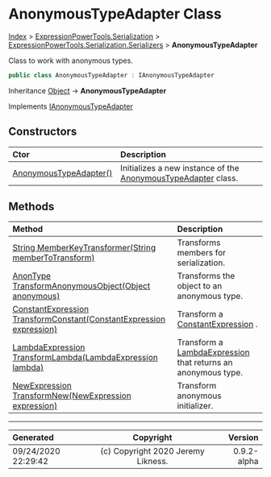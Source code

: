﻿# AnonymousTypeAdapter Class

[Index](../index.md) > [ExpressionPowerTools.Serialization](ExpressionPowerTools.Serialization.a.md) > [ExpressionPowerTools.Serialization.Serializers](ExpressionPowerTools.Serialization.Serializers.n.md) > **AnonymousTypeAdapter**

Class to work with anonymous types.

```csharp
public class AnonymousTypeAdapter : IAnonymousTypeAdapter
```

Inheritance [Object](https://docs.microsoft.com/dotnet/api/system.object) → **AnonymousTypeAdapter**

Implements  [IAnonymousTypeAdapter](ExpressionPowerTools.Serialization.Signatures.IAnonymousTypeAdapter.i.md) 

## Constructors

| Ctor | Description |
| :-- | :-- |
| [AnonymousTypeAdapter()](ExpressionPowerTools.Serialization.Serializers.AnonymousTypeAdapter.ctor.md#anonymoustypeadapter) | Initializes a new instance of the [AnonymousTypeAdapter](ExpressionPowerTools.Serialization.Serializers.AnonymousTypeAdapter.cs.md) class. |
## Methods

| Method | Description |
| :-- | :-- |
| [String MemberKeyTransformer(String memberToTransform)](ExpressionPowerTools.Serialization.Serializers.AnonymousTypeAdapter.MemberKeyTransformer.m.md) | Transforms members for serialization. |
| [AnonType TransformAnonymousObject(Object anonymous)](ExpressionPowerTools.Serialization.Serializers.AnonymousTypeAdapter.TransformAnonymousObject.m.md) | Transforms the object to an anonymous type. |
| [ConstantExpression TransformConstant(ConstantExpression expression)](ExpressionPowerTools.Serialization.Serializers.AnonymousTypeAdapter.TransformConstant.m.md) | Transform a [ConstantExpression](https://docs.microsoft.com/dotnet/api/system.linq.expressions.constantexpression) . |
| [LambdaExpression TransformLambda(LambdaExpression lambda)](ExpressionPowerTools.Serialization.Serializers.AnonymousTypeAdapter.TransformLambda.m.md) | Transform a [LambdaExpression](https://docs.microsoft.com/dotnet/api/system.linq.expressions.lambdaexpression) that returns an anonymous type. |
| [NewExpression TransformNew(NewExpression expression)](ExpressionPowerTools.Serialization.Serializers.AnonymousTypeAdapter.TransformNew.m.md) | Transform anonymous initializer. |

---

| Generated | Copyright | Version |
| :-- | :-: | --: |
| 09/24/2020 22:29:42 | (c) Copyright 2020 Jeremy Likness. | 0.9.2-alpha |

